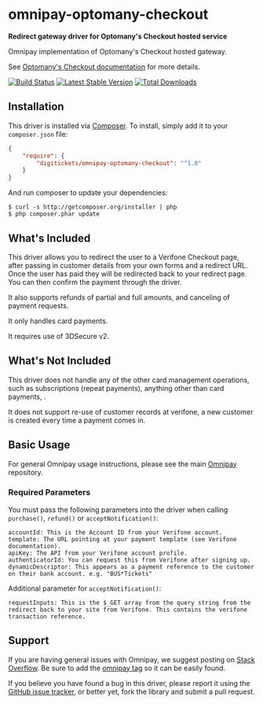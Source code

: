 # omnipay-optomany-checkout

**Redirect gateway driver for Optomany's Checkout hosted service**

Omnipay implementation of Optomany's Checkout hosted gateway.

See [Optomany's Checkout documentation](https://developer.dnapayments.com/docs/payment-page/) for more details.

[![Build Status](https://travis-ci.org/digitickets/omnipay-optomany-checkout.png?branch=master)](https://travis-ci.org/digitickets/omnipay-optomany-checkout)
[![Latest Stable Version](https://poser.pugx.org/digitickets/omnipay-optomany-checkout/version.png)](https://packagist.org/packages/digitickets/omnipay-optomany-checkout)
[![Total Downloads](https://poser.pugx.org/digitickets/omnipay-optomany-checkout/d/total.png)](https://packagist.org/packages/digitickets/omnipay-optomany-checkout)

## Installation

This driver is installed via [Composer](http://getcomposer.org/). To install, simply add it
to your `composer.json` file:

```json
{
    "require": {
        "digitickets/omnipay-optomany-checkout": "^1.0"
    }
}
```

And run composer to update your dependencies:

    $ curl -s http://getcomposer.org/installer | php
    $ php composer.phar update

## What's Included

This driver allows you to redirect the user to a Verifone Checkout page, after passing in customer details from your own forms and a redirect URL. 
Once the user has paid they will be redirected back to your redirect page. You can then confirm the payment through the driver.

It also supports refunds of partial and full amounts, and canceling of payment requests.

It only handles card payments.

It requires use of 3DSecure v2.

## What's Not Included

This driver does not handle any of the other card management operations, such as subscriptions (repeat payments), anything other than card payments, .

It does not support re-use of customer records at verifone, a new customer is created every time a payment comes in.

## Basic Usage

For general Omnipay usage instructions, please see the main [Omnipay](https://github.com/omnipay/omnipay)
repository.

### Required Parameters

You must pass the following parameters into the driver when calling `purchase()`, `refund()` or `acceptNotification()`:

```
accountId: This is the Account ID from your Verifone account.
template: The URL pointing at your payment template (see Verifone documentation).
apiKey: The API from your Verifone account profile.
authenticatorId: You can request this from Verifone after signing up. 
dynamicDescriptor: This appears as a payment reference to the customer on their bank account. e.g. "BUS*Tickets"
```

Additional parameter for `acceptNotification()`:
```
requestInputs: This is the $_GET array from the query string from the redirect back to your site from Verifone. This contains the verifone transaction reference.
```

## Support

If you are having general issues with Omnipay, we suggest posting on
[Stack Overflow](http://stackoverflow.com/). Be sure to add the
[omnipay tag](http://stackoverflow.com/questions/tagged/omnipay) so it can be easily found.

If you believe you have found a bug in this driver, please report it using the [GitHub issue tracker](https://github.com/digitickets/omnipay-verifone-checkout/issues),
or better yet, fork the library and submit a pull request.
